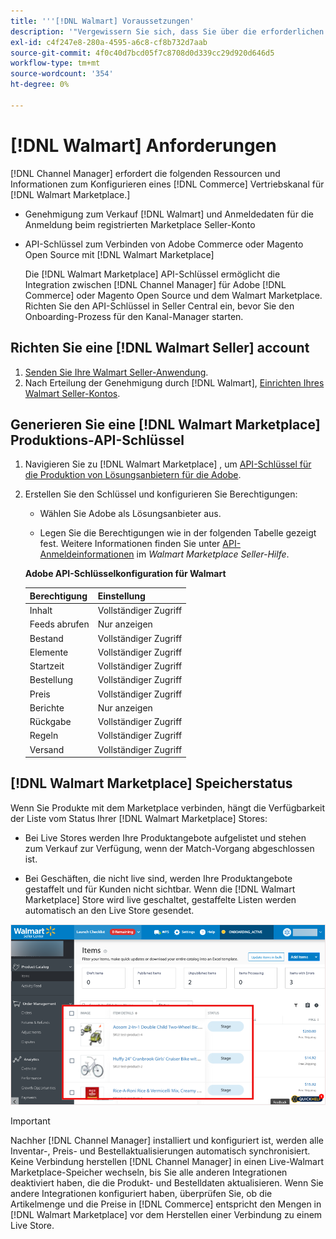 ```yaml
---
title: '''[!DNL Walmart] Voraussetzungen'
description: '"Vergewissern Sie sich, dass Sie über die erforderlichen [!DNL Walmart Marketplace]Informationen und Ressourcen zur Integration mit dem Kanal-Manager."'
exl-id: c4f247e8-280a-4595-a6c8-cf8b732d7aab
source-git-commit: 4f0c40d7bcd05f7c8708d0d339cc29d920d646d5
workflow-type: tm+mt
source-wordcount: '354'
ht-degree: 0%

---
```


# [!DNL Walmart] Anforderungen

[!DNL Channel Manager] erfordert die folgenden Ressourcen und Informationen zum Konfigurieren eines [!DNL Commerce] Vertriebskanal für [!DNL Walmart Marketplace.]

* Genehmigung zum Verkauf [!DNL Walmart] und Anmeldedaten für die Anmeldung beim registrierten Marketplace Seller-Konto

* API-Schlüssel zum Verbinden von Adobe Commerce oder Magento Open Source mit [!DNL Walmart Marketplace]

   Die [!DNL Walmart Marketplace] API-Schlüssel ermöglicht die Integration zwischen [!DNL Channel Manager] für Adobe [!DNL Commerce] oder Magento Open Source und dem Walmart Marketplace. Richten Sie den API-Schlüssel in Seller Central ein, bevor Sie den Onboarding-Prozess für den Kanal-Manager starten.

## Richten Sie eine [!DNL Walmart Seller] account

1. [Senden Sie Ihre Walmart Seller-Anwendung](https://marketplace-apply.walmart.com/apply?id=0014M00001zivMpQAI).
1. Nach Erteilung der Genehmigung durch [!DNL Walmart], [Einrichten Ihres Walmart Seller-Kontos](https://sellerhelp.walmart.com/seller/s/guide?article=000008219).

## Generieren Sie eine [!DNL Walmart Marketplace] Produktions-API-Schlüssel

1. Navigieren Sie zu [!DNL Walmart Marketplace] , um [API-Schlüssel für die Produktion von Lösungsanbietern für die Adobe](https://developer.walmart.com/#preloginModal?redirectUri=https%3A%2F%2Fdeveloper.walmart.com%2Faccount%2FgenerateKey).

1. Erstellen Sie den Schlüssel und konfigurieren Sie Berechtigungen:

   * Wählen Sie Adobe als Lösungsanbieter aus.

   * Legen Sie die Berechtigungen wie in der folgenden Tabelle gezeigt fest. Weitere Informationen finden Sie unter [API-Anmeldeinformationen](https://sellerhelp.walmart.com/seller/s/guide?article=000006422) im _Walmart Marketplace Seller-Hilfe_.

   **Adobe API-Schlüsselkonfiguration für Walmart**

   | **Berechtigung** | **Einstellung** |
   |----------------|-------------|
   | Inhalt | Vollständiger Zugriff |
   | Feeds abrufen | Nur anzeigen |
   | Bestand | Vollständiger Zugriff |
   | Elemente | Vollständiger Zugriff |
   | Startzeit | Vollständiger Zugriff |
   | Bestellung | Vollständiger Zugriff |
   | Preis | Vollständiger Zugriff |
   | Berichte | Nur anzeigen |
   | Rückgabe | Vollständiger Zugriff |
   | Regeln | Vollständiger Zugriff |
   | Versand | Vollständiger Zugriff |

## [!DNL Walmart Marketplace] Speicherstatus

Wenn Sie Produkte mit dem Marketplace verbinden, hängt die Verfügbarkeit der Liste vom Status Ihrer [!DNL Walmart Marketplace] Stores:

* Bei Live Stores werden Ihre Produktangebote aufgelistet und stehen zum Verkauf zur Verfügung, wenn der Match-Vorgang abgeschlossen ist.

* Bei Geschäften, die nicht live sind, werden Ihre Produktangebote gestaffelt und für Kunden nicht sichtbar. Wenn die [!DNL Walmart Marketplace] Store wird live geschaltet, gestaffelte Listen werden automatisch an den Live Store gesendet.

![[!DNL Walmart Seller Central] Staging-Produkte](assets/walmart-seller-central-staged.png)

>[!IMPORTANT]
>
>Nachher [!DNL Channel Manager] installiert und konfiguriert ist, werden alle Inventar-, Preis- und Bestellaktualisierungen automatisch synchronisiert. Keine Verbindung herstellen [!DNL Channel Manager] in einen Live-Walmart Marketplace-Speicher wechseln, bis Sie alle anderen Integrationen deaktiviert haben, die die Produkt- und Bestelldaten aktualisieren. Wenn Sie andere Integrationen konfiguriert haben, überprüfen Sie, ob die Artikelmenge und die Preise in [!DNL Commerce] entspricht den Mengen in [!DNL Walmart Marketplace] vor dem Herstellen einer Verbindung zu einem Live Store.

